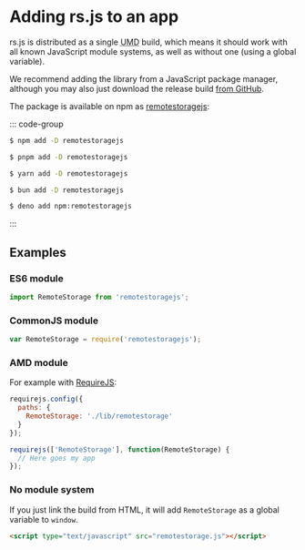 # Adding rs.js to an app

rs.js is distributed as a single <abbr title="Universal Module
Definition">UMD</abbr> build, which means it should work with all known
JavaScript module systems, as well as without one (using a global variable).

We recommend adding the library from a JavaScript package manager,
although you may also just download the release build [from
GitHub](https://github.com/remotestorage/remotestorage.js/releases).

The package is available on npm as
[remotestoragejs](https://www.npmjs.com/package/remotestoragejs):

::: code-group

```sh [npm]
$ npm add -D remotestoragejs
```

```sh [pnpm]
$ pnpm add -D remotestoragejs
```

```sh [yarn]
$ yarn add -D remotestoragejs
```

```sh [bun]
$ bun add -D remotestoragejs
```

```sh [deno]
$ deno add npm:remotestoragejs
```
:::

## Examples

### ES6 module

``` javascript
import RemoteStorage from 'remotestoragejs';
```

### CommonJS module

``` javascript
var RemoteStorage = require('remotestoragejs');
```

### AMD module

For example with [RequireJS](http://requirejs.org/):

``` javascript
requirejs.config({
  paths: {
    RemoteStorage: './lib/remotestorage'
  }
});

requirejs(['RemoteStorage'], function(RemoteStorage) {
  // Here goes my app
});
```

### No module system

If you just link the build from HTML, it will add `RemoteStorage` as a
global variable to `window`.

``` html
<script type="text/javascript" src="remotestorage.js"></script>
```

